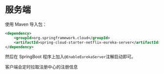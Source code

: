 # 服务端

使用 Maven 导入包：

```xml
<dependency>
    <groupId>org.springframework.cloud</groupId>
    <artifactId>spring-cloud-starter-netflix-eureka-server</artifactId>
</dependency>
```

然后在 SpringBoot 程序上加入`@EnableEurekaServer`注解启动即可。


客户端会定时拉取注册中心的注册信息

